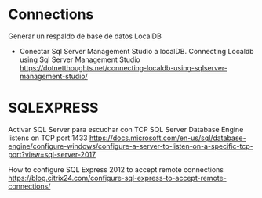 # Connections


Generar un respaldo de base de datos LocalDB 
- Conectar Sql Server Management Studio a localDB.
Connecting Localdb using Sql Server Management Studio
https://dotnetthoughts.net/connecting-localdb-using-sqlserver-management-studio/


# SQLEXPRESS
 

Activar SQL Server para escuchar con TCP
 SQL Server Database Engine listens on TCP port 1433
https://docs.microsoft.com/en-us/sql/database-engine/configure-windows/configure-a-server-to-listen-on-a-specific-tcp-port?view=sql-server-2017
 
 
How to configure SQL Express 2012 to accept remote connections
https://blog.citrix24.com/configure-sql-express-to-accept-remote-connections/
 